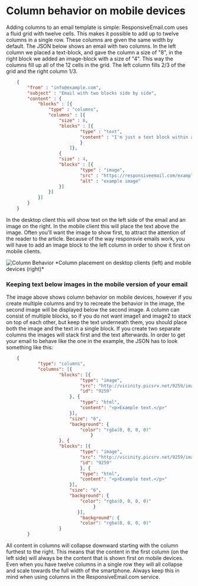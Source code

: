# Column behavior on mobile devices

Adding columns to an email template is simple: ResponsiveEmail.com uses a fluid grid with twelve cells. This makes it possible to add up to twelve columns in a single row. These columns are given the same width by default. The JSON below shows  an email with two columns. In the left column we placed a text-block, and gave the column a size of "8", in the right block we added an image-block with a size of "4". This way the columns fill up all of the 12 cells in the grid. The left column fills 2/3 of the grid and the right column 1/3.


````json
    {
        "from" : "info@example.com",
        "subject" : "Email with two blocks side by side",
        "content" : {
            "blocks" : [{
                "type" : "columns",
                "columns" : [{
                    "size" : 8,
                    "blocks" : [{
                            "type" : "text",
                            "content" : "I'm just a text block within a column."
                            }
                        ]}, 
                    {
                    "size" : 4,
                    "blocks" : [{
                            "type" : "image",
                            "src" : "https://responsiveemail.com/example.png",
                            "alt" : "example image" 
                    }]
                }]
            }]
        }
    }
````


In the desktop client this will show text on the left side of the email and an image on the right. In the mobile client this will place the text above the image. Often you'll want the image to show first, to attract the attention of the reader to the article. Because of the way responsvie emails work, you will have to add an image block to the left column in order to show it first on mobile clients. 



<img alt="Column Behavior" src="Resources/Images/responsive-email-columns.png">   
*Column placement on desktop clients (left) and mobile devices (right)*

### Keeping text below images in the mobile version of your email

The image above shows column behavior on mobile devices, however if you create multiple columns and try to recreate the behavior in the image, the second image will be displayed below the second image. A column can consist of multiple blocks, so if you do not want image1 and image2 to stack on top of each other, but keep the text underneath them, you should place both the image and the text in a single block. If you create two separate columns the images will stack first and the text afterwards. In order to get your email to behave like the one in the example, the JSON has to look something like this:


````json
    {
            "type": "columns",
            "columns": [{
                    "blocks": [{
                            "type": "image",
                            "src": "http://vicinity.picsrv.net/9259/image.jpeg",
                            "id": "9259"
                        }, {
                            "type": "html",
                            "content": "<p>Example text.</p>"
                        }],
                        "size": "6",
                        "background": {
                            "color": "rgba(0, 0, 0, 0)"
                                }
                    }, {
                    "blocks": [{
                            "type": "image",
                            "src": "http://vicinity.picsrv.net/9259/image.jpeg",
                            "id": "9259"
                            }, {
                            "type": "html",
                            "content": "<p>Example text.</p>"
                        }],
                        "size": "6",
                        "background": {
                            "color": "rgba(0, 0, 0, 0)"
                                 }
                           }],
                            "background": {
                            "color": "rgba(0, 0, 0, 0)"
                    }
        } 
````


 All content in columns will collapse downward starting with the column furthest to the right. This means that the content in the first column (on the left side) will always be the content that is shown first on mobile devices. Even when you have twelve columns in a single row they will all collapse and scale towards the full width of the smartphone. Always keep this in mind when using columns in the ResponsiveEmail.com service. 
